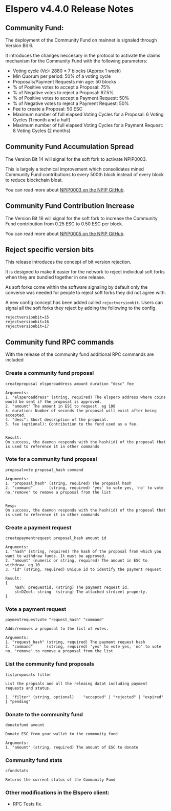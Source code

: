 # Elspero v4.4.0 Release Notes

## Community Fund:

The deployment of the Community Fund on mainnet is signaled through Version Bit 6.

It introduces the changes neccesary in the protocol to activate the claims mechanism for the Community Fund with the following parameters:

- Voting cycle (Vc): 2880 * 7 blocks (Approx 1 week)
- Min Quorum per period: 50% of a voting cycle
- Proposals/Payment Requests min age: 50 blocks
- % of Positive votes to accept a Proposal: 75%
- % of Negative votes to reject a Proposal: 67.5%
- % of Positive votes to accept a Payment Request: 50%
- % of Negative votes to reject a Payment Request: 50%
- Fee to create a Proposal: 50 ESC
- Maximum number of full elapsed Voting Cycles for a Proposal: 6 Voting Cycles (1 month and a half)
- Maximum number of full elapsed Voting Cycles for a Payment Request: 8 Voting Cycles (2 months)


## Community Fund Accumulation Spread

The Version Bit 14 will signal for the soft fork to activate NPIP0003.

This is largely a technical improvement which consolidates mined Community Fund contributions to every 500th block instead of every block to reduce blockchain bloat.

You can read more about [NPIP0003 on the NPIP GitHub](https://github.com/ESCCoin/npips/blob/master/npip-0003.mediawiki).

## Community Fund Contribution Increase

The Version Bit 16 will signal for the soft fork to increase the Community Fund contribution from 0.25 ESC to 0.50 ESC per block. 

You can read more about [NPIP0005 on the NPIP GitHub](https://github.com/ESCCoin/npips/blob/master/npip-0005.mediawiki).

## Reject specific version bits 

This release introduces the concept of bit version rejection. 

It is designed to make it easier for the network to reject individual soft forks when they are bundled together in one release. 

As soft forks come within the software signaling by default only the converse was needed for people to reject soft forks they did not agree with.

A new config concept has been added called `rejectversionbit`. Users can signal all the soft forks they reject by adding the following to the config.

```
rejectversionbit=15
rejectversionbit=16
rejectversionbit=17
```


## Community fund RPC commands

With the release of the community fund additional RPC commands are included

### Create a community fund proposal

```
createproposal elsperoaddress amount duration "desc" fee

Arguments:
1. "elsperoaddress" (string, required) The elspero address where coins would be sent if the proposal is approved.
2. "amount" The amount in ESC to request. eg 100
3. duration: Number of seconds the proposal will exist after being accepted.
4. "desc": Short description of the proposal.
5. fee (optional): Contribution to the fund used as a fee.


Result:
On success, the daemon responds with the hash(id) of the proposal that is used to reference it in other commands

```

### Vote for a community fund proposal

```
proposalvote proposal_hash command

Arguments:
1. "proposal_hash" (string, required) The proposal hash
2. "command"       (string, required) 'yes' to vote yes, 'no' to vote no,'remove' to remove a proposal from the list


Resp:
On success, the daemon responds with the hash(id) of the proposal that is used to reference it in other commands

```

### Create a payment request

```
createpaymentrequest proposal_hash amount id

Arguments:
1. "hash" (string, required) The hash of the proposal from which you want to withdraw funds. It must be approved.
2. "amount" (numeric or string, required) The amount in ESC to withdraw. eg 10
3. "id" (string, required) Unique id to identify the payment request

Result:
{ 
    hash: prequestid, (string) The payment request id.
    strDZeel: string  (string) The attached strdzeel property.
}  

```

### Vote a payment request

```
paymentrequestvote "request_hash" "command"

Adds/removes a proposal to the list of votes.

Arguments:
1. "request_hash" (string, required) The payment request hash
2. "command"      (string, required) 'yes' to vote yes, 'no' to vote no, 'remove' to remove a proposal from the list

```

###  List the community fund proposals

```
listproposals filter

List the propsals and all the releaing datat including payment requests and status.

1. "filter" (string, optional)    "accepted" | "rejected" | "expired" | "pending"
```

###  Donate to the community fund

```
donatefund amount

Donate ESC from your wallet to the commnuity fund

Arguments:
1. "amount" (string, required) The amount of ESC to donate
```

###  Community fund stats

```
cfundstats

Returns the current status of the Community Fund
```

### Other modifications in the Elspero client:

- RPC Tests fix.
